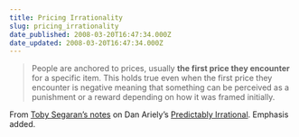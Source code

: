 ```yaml
---
title: Pricing Irrationality
slug: pricing_irrationality
date_published: 2008-03-20T16:47:34.000Z
date_updated: 2008-03-20T16:47:34.000Z
---
```


> People are anchored to prices, usually **the first price they encounter** for a specific item. This holds true even when the first price they encounter is negative meaning that something can be perceived as a punishment or a reward depending on how it was framed initially.

From [Toby Segaran’s notes](https://web.archive.org/web/20080323235230/http://blog.kiwitobes.com/?p=49) on Dan Ariely’s [Predictably Irrational](http://www.amazon.com/exec/obidos/ASIN/006135323X/2020-20/). Emphasis added.
